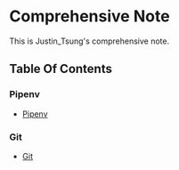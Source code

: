 # Comprehensive Note

This is Justin_Tsung's comprehensive note.

## Table Of Contents

### Pipenv

* [Pipenv](pipenv/Pipenv.md)

### Git

* [Git](git/Git.md)
